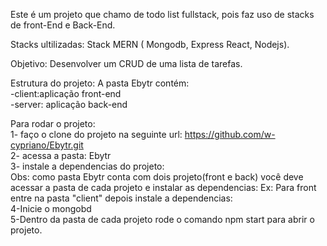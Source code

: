 Este é um projeto que chamo de  todo list fullstack, pois faz uso de stacks
de front-End e Back-End.

Stacks ultilizadas: Stack MERN ( Mongodb, Express React, Nodejs).

Objetivo: Desenvolver um CRUD de uma lista de tarefas.

Estrutura do projeto:
A pasta Ebytr contém:<br>
 -client:aplicação front-end <br>
 -server: aplicação back-end 

Para rodar o projeto:<br>
1- faço o clone do projeto na seguinte url: https://github.com/w-cypriano/Ebytr.git <br>
2- acessa a pasta: Ebytr<br>
3- instale a dependencias do projeto:<br>
Obs: como  pasta Ebytr conta com dois projeto(front e back) você deve acessar a pasta de cada projeto e instalar as dependencias: Ex: Para front entre na pasta "client" depois instale a dependencias:<br>
4-Inicie o mongobd<br>
5-Dentro da pasta de cada projeto rode o comando npm start para abrir o projeto.
